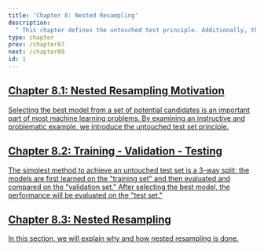 ```yaml
---
title: 'Chapter 8: Nested Resampling'
description:
  " This chapter defines the untouched test principle. Additionally, the concepts of train-val-test split and nested resampling are explained."
type: chapter
prev: /chapter07
next: /chapter09
id: 1
---
```



<section class="c72e2d57">
  <h2 class="_5e0ebe7a">
  <a class="_46224d00 _7e2d93b5" href="/chapter08-01-tuning-nestedresamplingmotivation">Chapter 8.1: Nested Resampling Motivation</a>

  </h2>
  <p class="de526628">
  <a class="_46224d00 _7e2d93b5" href="/chapter08-01-tuning-nestedresamplingmotivation"> Selecting the best model from a set of potential candidates is an important part of most machine learning problems. By examining an instructive and problematic example, we introduce the untouched test set principle.</a>
  </p>
</section>





<section class="c72e2d57">
  <h2 class="_5e0ebe7a">
  <a class="_46224d00 _7e2d93b5" href="/chapter08-02-tuning-trainingvalidationtesting">Chapter 8.2: Training - Validation - Testing</a>

  </h2>
  <p class="de526628">
  <a class="_46224d00 _7e2d93b5" href="/chapter08-02-tuning-trainingvalidationtesting"> The simplest method to achieve an untouched test set is a 3-way split: the models are first learned on the "training set" and then evaluated and compared on the "validation set." After selecting the best model, the performance will be evaluated on the "test set." </a>
  </p>
</section>





<section class="c72e2d57">
  <h2 class="_5e0ebe7a">
  <a class="_46224d00 _7e2d93b5" href="/chapter08-03-tuning-nestedresampling">Chapter 8.3: Nested Resampling</a>

  </h2>
  <p class="de526628">
  <a class="_46224d00 _7e2d93b5" href="/chapter08-03-tuning-nestedresampling">  In this section, we will explain why and how nested resampling is done.</a>
  </p>
</section>




